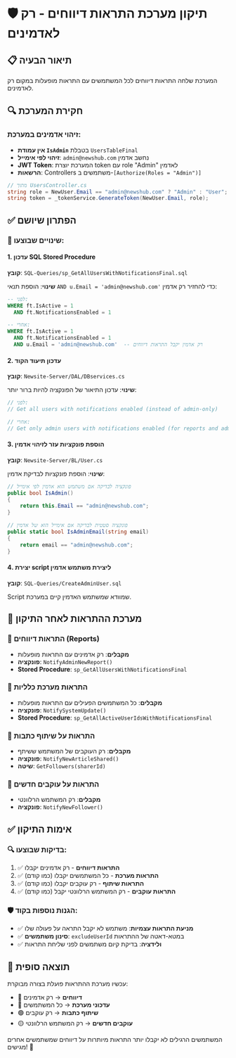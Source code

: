 # 🛡️ תיקון מערכת התראות דיווחים - רק לאדמינים

## 📋 תיאור הבעיה
המערכת שלחה התראות דיווחים לכל המשתמשים עם התראות מופעלות במקום רק לאדמינים.

## 🔍 חקירת המערכת

### זיהוי אדמינים במערכת:
- **אין עמודת `IsAdmin`** בטבלת `UsersTableFinal`
- **זיהוי לפי אימייל**: `admin@newshub.com` נחשב אדמין
- **JWT Token**: המערכת יוצרת token עם role "Admin" לאדמין
- **הרשאות**: Controllers משתמשים ב-`[Authorize(Roles = "Admin")]`

```csharp
// מתוך UsersController.cs
string role = NewUser.Email == "admin@newshub.com" ? "Admin" : "User";
string token = _tokenService.GenerateToken(NewUser.Email, role);
```

## ✅ הפתרון שיושם

### 🔧 שינויים שבוצעו:

#### 1. עדכון SQL Stored Procedure
**קובץ**: `SQL-Queries/sp_GetAllUsersWithNotificationsFinal.sql`

**שינוי**: הוספת תנאי `AND u.Email = 'admin@newshub.com'` כדי להחזיר רק אדמין:

```sql
-- לפני:
WHERE ft.IsActive = 1 
  AND ft.NotificationsEnabled = 1

-- אחרי:
WHERE ft.IsActive = 1 
  AND ft.NotificationsEnabled = 1
  AND u.Email = 'admin@newshub.com'  -- רק אדמין יקבל התראות דיווחים
```

#### 2. עדכון תיעוד הקוד
**קובץ**: `Newsite-Server/DAL/DBservices.cs`

**שינוי**: עדכון התיאור של הפונקציה להיות ברור יותר:

```csharp
// לפני:
// Get all users with notifications enabled (instead of admin-only)

// אחרי:
// Get only admin users with notifications enabled (for reports and admin notifications)
```

#### 3. הוספת פונקציות עזר לזיהוי אדמין
**קובץ**: `Newsite-Server/BL/User.cs`

**שינוי**: הוספת פונקציות לבדיקת אדמין:

```csharp
// פונקציה לבדיקה אם משתמש הוא אדמין לפי אימייל
public bool IsAdmin()
{
    return this.Email == "admin@newshub.com";
}

// פונקציה סטטית לבדיקה אם אימייל הוא של אדמין
public static bool IsAdminEmail(string email)
{
    return email == "admin@newshub.com";
}
```

#### 4. יצירת script ליצירת משתמש אדמין
**קובץ**: `SQL-Queries/CreateAdminUser.sql`

Script שמוודא שמשתמש האדמין קיים במערכת.

## 🎯 מערכת ההתראות לאחר התיקון

### 📧 התראות דיווחים (Reports)
- **מקבלים**: רק אדמינים עם התראות מופעלות
- **פונקציה**: `NotifyAdminNewReport()`
- **Stored Procedure**: `sp_GetAllUsersWithNotificationsFinal`

### 📢 התראות מערכת כלליות 
- **מקבלים**: כל המשתמשים הפעילים עם התראות מופעלות
- **פונקציה**: `NotifySystemUpdate()`
- **Stored Procedure**: `sp_GetAllActiveUserIdsWithNotificationsFinal`

### 👥 התראות על שיתוף כתבות
- **מקבלים**: רק העוקבים של המשתמש ששיתף
- **פונקציה**: `NotifyNewArticleShared()`
- **שיטה**: `GetFollowers(sharerId)`

### 🤝 התראות על עוקבים חדשים
- **מקבלים**: רק המשתמש הרלוונטי
- **פונקציה**: `NotifyNewFollower()`

## ✅ אימות התיקון

### 🔍 בדיקות שבוצעו:
1. ✅ **התראות דיווחים** - רק אדמינים יקבלו
2. ✅ **התראות מערכת** - כל המשתמשים יקבלו (כמו קודם)
3. ✅ **התראות שיתוף** - רק עוקבים יקבלו (כמו קודם)
4. ✅ **התראות עוקבים** - רק המשתמש הרלוונטי יקבל (כמו קודם)

### 🛡️ הגנות נוספות בקוד:
- ✅ **מניעת התראות עצמיות**: משתמש לא יקבל התראה על פעולה שלו
- ✅ **סינון משתמשים**: `excludeUserId` במטא-דאטה של ההתראות
- ✅ **ולידציה**: בדיקת קיום משתמשים לפני שליחת התראות

## 🎯 תוצאה סופית

עכשיו מערכת ההתראות פועלת בצורה מבוקרת:
- 🔴 **דיווחים** → רק אדמינים
- 🔵 **עדכוני מערכת** → כל המשתמשים  
- 🟢 **שיתוף כתבות** → רק עוקבים
- 🟡 **עוקבים חדשים** → רק המשתמש הרלוונטי

המשתמשים הרגילים לא יקבלו יותר התראות מיותרות על דיווחים שמשתמשים אחרים מגישים! 🎉
